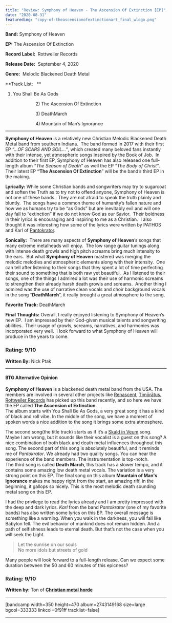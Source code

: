 ```yaml
---
title: "Review: Symphony of Heaven - The Ascension Of Extinction [EP]"
date: "2020-08-31"
featuredimg: "copy-of-theascensionofextinctionart_final_wlogo.png"
---
```


**Band:** Symphony of Heaven

**EP:** The Ascension Of Extinction

**Record Label:**  Rottweiler Records

**Release Date:**  September 4, 2020

**Genre:**  Melodic Blackened Death Metal

**Track List:   ** 

1) You Shall Be As Gods

                        2) The Ascension Of Extinction

                        3) DeathMarch

                        4) Mountain of Man’s Ignorance

* * *

**Symphony of Heaven** is a relatively new Christian Melodic Blackened Death Metal band from southern Indiana.  The band formed in 2017 with their first EP _“…OF SCARS AND SOIL…”_, which created many beloved fans instantly with their intense, yet atmospheric songs inspired by the Book of Job.  In addition to their first EP, Symphony of Heaven has also released one full-length album _“The Season of Death”_ as well the EP _“The Body of Christ”_.  Their latest EP **“The Ascension Of Extinction**” will be the band’s third EP in the making. 

**Lyrically:** While some Christian bands and songwriters may try to sugarcoat and soften the Truth as to try not to offend anyone, Symphony of Heaven is not one of these bands.  They are not afraid to speak the truth plainly and bluntly.  The songs have a common theme of humanity’s fallen nature and how we as humans try to be “as Gods” but are inevitably evil and will one day fall to “extinction” if we do not know God as our Savior.  Their boldness in their lyrics is encouraging and inspiring to me as a Christian.  I also thought it was interesting how some of the lyrics were written by PATHOS and Karl of [Pantokrator](https://officialpantokrator.bandcamp.com/).

**Sonically:**  There are many aspects of **Symphony of Heaven**’s songs that many extreme metalheads will enjoy.  The low range guitar tunings along with intense death growls and high pitch screams bring much intensity to the ears.  But what **Symphony of Heaven** mastered was merging the melodic melodies and atmospheric elements along with their intensity.  One can tell after listening to their songs that they spent a lot of time perfecting their sound to something that is both raw yet beautiful.  As I listened to their songs, one of the things I admired a lot was their use of harmonic screams to strengthen their already harsh death growls and screams.  Another thing I admired was the use of narrative clean vocals and choir background vocals in the song “**DeathMarch**”, it really brought a great atmosphere to the song.

**Favorite Track:** DeathMarch

**Final Thoughts:** Overall, I really enjoyed listening to Symphony of Heaven’s new EP.  I am impressed by their God-given musical talents and songwriting abilities.  Their usage of growls, screams, narratives, and harmonies was incorporated very well.  I look forward to what Symphony of Heaven will produce in the years to come.

### **Rating:** 9/10

**Written By:** Nick Ptak

* * *

#### BTG Alternative Opinion

**Symphony of Heaven** is a blackened death metal band from the USA. The members are involved in several other projects like [Renascent](https://renascent.bandcamp.com/), [Timōrātus.](https://timoratus.bandcamp.com/) [Rottweiler Records](https://rottweilerrecords.bandcamp.com) has picked up this band recently, and so here we have the EP called **The Ascension of Extinction**.  
The album starts with You Shall Be As Gods, a very great song it has a kind of black and roll vibe. In the middle of the song, we have a moment of spoken words a nice addition to the song it brings some extra atmosphere.

The second song(the title track) starts as if it’s a [Skald in Veum](https://skaldinveum.bandcamp.com/album/stridslysten) song. Maybe I am wrong, but it sounds like their vocalist is a guest on this song? A nice combination of both black and death metal influences throughout this song. The second part of this song is absolutely beautiful, and it reminds me of _Pantokrator_. We already had two quality songs. You can hear the experience of the band members. The instrumentation is top-notch.  
The third song is called **Death March**, this track has a slower tempo, and it contains some amazing low death metal vocals. The variation is a very strong point on this EP. The final song on this album **Mountain of Man's Ignorance** makes me happy right from the start, an amazing riff, in the beginning, it gallops so nicely. This is the most melodic death sounding metal song on this EP.

I had the privilege to read the lyrics already and I am pretty impressed with the deep and dark lyrics. _Karl_ from the band _Pantokrator_ (one of my favorite bands) has also written some lyrics on this EP. The overall message is something like a warning. When you walk in the darkness, you will fall like Babylon fell. The evil behavior of mankind does not remain hidden. And a path of selfishness leads to eternal death. But that’s not the case when you will seek the Light.

>   
> Let the sunrise on our souls  
> No more idols but streets of gold

Many people will look forward to a full-length release. Can we expect some duration between the 50 and 60 minutes of this epicness?

### **Rating**: 9/10


**Written by:** Ton of **[Christian metal horde](https://web.facebook.com/ChristianmetalHorde/)**

* * *

\[bandcamp width=350 height=470 album=2743149168 size=large bgcol=333333 linkcol=0f91ff tracklist=false\]

* * *
